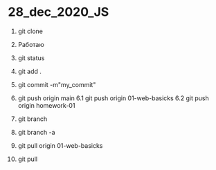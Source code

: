 # 28_dec_2020_JS

1. git clone <repo name>
2. Работаю
3. git status 
4. git add .
5. git commit -m"my_commit"
6. git push origin main
6.1 git push origin 01-web-basicks
6.2 git push origin homework-01

7. git branch
8. git branch -a
9. git pull origin 01-web-basicks
10. git pull